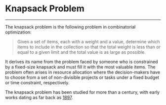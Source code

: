 # Knapsack Problem

---

The knapsack problem is the following problem in combinatorial optimization:

>Given a set of items, each with a weight and a value, determine which items to include in the collection so that the total weight is less than or equal to a given limit and the total value is as large as possible.

It derives its name from the problem faced by someone who is constrained by a fixed-size knapsack and must fill it with the most valuable items. The problem often arises in resource allocation where the decision-makers have to choose from a set of non-divisible projects or tasks under a fixed budget or time constraint, respectively.

The knapsack problem has been studied for more than a century, with early works dating as far back as [1897](https://academic.oup.com/plms/article-abstract/s1-28/1/486/1495829?redirectedFrom=PDF).

